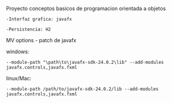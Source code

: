 Proyecto conceptos basicos de programacion orientada a objetos

    -Interfaz grafica: javafx
    
    -Persistencia: H2

MV options - patch de javafx 

windows:

    --module-path "\path\to\javafx-sdk-24.0.2\lib" --add-modules javafx.controls,javafx.fxml

linux/Mac:

    --module-path /path/to/javafx-sdk-24.0.2/lib --add-modules javafx.controls,javafx.fxml

